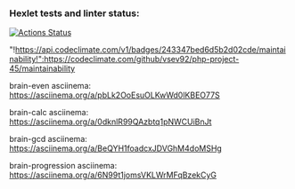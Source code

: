 ### Hexlet tests and linter status:
[![Actions Status](https://github.com/vsev92/php-project-45/actions/workflows/hexlet-check.yml/badge.svg)](https://github.com/vsev92/php-project-45/actions)

"!https://api.codeclimate.com/v1/badges/243347bed6d5b2d02cde/maintainability!":https://codeclimate.com/github/vsev92/php-project-45/maintainability

brain-even asciinema:
https://asciinema.org/a/pbLk2OoEsuOLKwWd0lKBEO77S

brain-calc asciinema:
https://asciinema.org/a/0dknlR99QAzbtq1pNWCUiBnJt

brain-gcd asciinema:
https://asciinema.org/a/BeQYH1foadcxJDVGhM4doMSHg

brain-progression asciinema:
https://asciinema.org/a/6N99t1jomsVKLWrMFqBzekCyG


